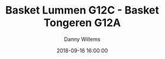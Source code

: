 ---
layout: album
title: Basket Lummen G12C - Basket Tongeren G12A
description: Een paar indrukken uit de wedstrijd van onze G12C tegen Basket Tongeren G12A op 16 September 2018
date: 2018-09-16 16:00:00
cover: /albums/2018-09-16-Basket-Lummen-G12C-Basket-Tongeren-G12A/thumbnails/S0491448.jpg
author: Danny Willems
archived: true
pagination: 
  enabled: true
  images: true
  imageLayout: image
  itemsPerPage: 64
---